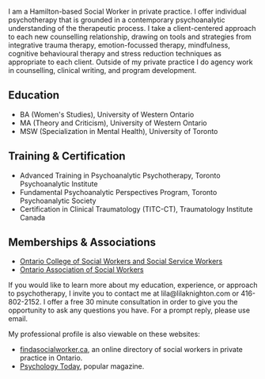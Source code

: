 <div itemscope='itemscope' itemtype='http://schema.org/Person'>
<p itemprop='name' style='display: none'>Lila Knighton</p>
<p itemprop='description'>I am a Hamilton-based Social Worker in private practice. I offer individual psychotherapy that is grounded in a contemporary psychoanalytic understanding of the therapeutic process. I take a client-centered approach to each new counselling relationship, drawing on tools and strategies from integrative trauma therapy, emotion-focussed therapy, mindfulness, cognitive behavioural therapy and stress reduction techniques as appropriate to each client. Outside of my private practice I do agency work in counselling, clinical writing, and program development.</p>
<h2>Education</h2>
<ul>
<li>BA (Women's Studies), <span itemprop='affiliation'><span itemscope='itemscope' itemtype='http://schema.org/CollegeOrUniversity'>University of Western Ontario</span></span></li>
<li>MA (Theory and Criticism), <span itemprop='affiliation'><span itemscope='itemscope' itemtype='http://schema.org/CollegeOrUniversity'>University of Western Ontario</span></span></li>
<li>MSW (Specialization in Mental Health), <span itemprop='affiliation'><span itemscope='itemscope' itemtype='http://schema.org/CollegeOrUniversity'>University of Toronto</span></span></li></ul><h2>Training & Certification</h2>
<ul>
<li>Advanced Training in Psychoanalytic Psychotherapy, Toronto Psychoanalytic Institute</li>
<li>Fundamental Psychoanalytic Perspectives Program, Toronto Psychoanalytic Society</li>
<li>Certification in Clinical Traumatology (TITC-CT), Traumatology Institute Canada</li>
</ul>
<h2>Memberships & Associations</h2>
<ul>
<li><a href='http://ocswssw.org'>Ontario College of Social Workers and Social Service Workers</a></li>
<li><a href='http://oasw.org'>Ontario Association of Social Workers</a>
</li>
</ul>
<p>If you would like to learn more about my education, experience, or approach to psychotherapy, I invite you to contact me at <span itemprop='email'>lila@lilaknighton.com</span> or <span itemprop='telephone'>416-802-2152</span>. I offer a free 30 minute consultation in order to give you the opportunity to ask any questions you have. For a prompt reply, please use email.</p><p>My professional profile is also viewable on these websites: </p>
<ul>
<li><a href='http://www.findasocialworker.ca/ON/en/SocialWorkerDetails.asp?ProfileID=534'>findasocialworker.ca</a>, an online directory of social workers in private practice in Ontario.</li>
<li><a href='https://therapists.psychologytoday.com/rms/name/Lila_Knighton_MA,MSW,RSW_Toronto_Ontario_129168'>Psychology Today</a>, popular magazine. </li>
</ul>
